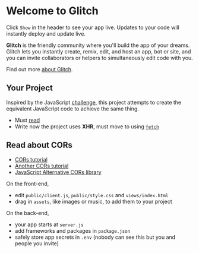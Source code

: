 Welcome to Glitch
=================

Click `Show` in the header to see your app live. Updates to your code will instantly deploy and update live.

**Glitch** is the friendly community where you'll build the app of your dreams. Glitch lets you instantly create, remix, edit, and host an app, bot or site, and you can invite collaborators or helpers to simultaneously edit code with you.

Find out more [about Glitch](https://glitch.com/about).


Your Project
------------

Inspired by the JavaScript [challenge](http://bit.ly/ultimateCutPaste), this project attempts to create the equivalent JavaScript code to achieve the same thing.

- Must [read](https://flaviocopes.com/xhr/)
- Write now the project uses **XHR**, must move to using [`fetch`](https://developers.google.com/web/ilt/pwa/working-with-the-fetch-api)

## Read about CORs 
- [CORs tutorial](https://www.html5rocks.com/en/tutorials/cors/)
- [Another CORs tutorial](https://www.eriwen.com/javascript/how-to-cors/)
- [JavaScript Alternative CORs library](https://github.com/jpillora/xdomain)


On the front-end,
- edit `public/client.js`, `public/style.css` and `views/index.html`
- drag in `assets`, like images or music, to add them to your project

On the back-end,
- your app starts at `server.js`
- add frameworks and packages in `package.json`
- safely store app secrets in `.env` (nobody can see this but you and people you invite)


